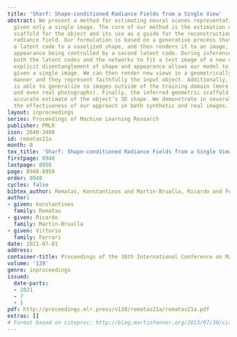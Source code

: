 ```yaml
---
title: 'Sharf: Shape-conditioned Radiance Fields from a Single View'
abstract: We present a method for estimating neural scenes representations of objects
  given only a single image. The core of our method is the estimation of a geometric
  scaffold for the object and its use as a guide for the reconstruction of the underlying
  radiance field. Our formulation is based on a generative process that first maps
  a latent code to a voxelized shape, and then renders it to an image, with the object
  appearance being controlled by a second latent code. During inference, we optimize
  both the latent codes and the networks to fit a test image of a new object. The
  explicit disentanglement of shape and appearance allows our model to be fine-tuned
  given a single image. We can then render new views in a geometrically consistent
  manner and they represent faithfully the input object. Additionally, our method
  is able to generalize to images outside of the training domain (more realistic renderings
  and even real photographs). Finally, the inferred geometric scaffold is itself an
  accurate estimate of the object’s 3D shape. We demonstrate in several experiments
  the effectiveness of our approach in both synthetic and real images.
layout: inproceedings
series: Proceedings of Machine Learning Research
publisher: PMLR
issn: 2640-3498
id: rematas21a
month: 0
tex_title: 'Sharf: Shape-conditioned Radiance Fields from a Single View'
firstpage: 8948
lastpage: 8958
page: 8948-8958
order: 8948
cycles: false
bibtex_author: Rematas, Konstantinos and Martin-Brualla, Ricardo and Ferrari, Vittorio
author:
- given: Konstantinos
  family: Rematas
- given: Ricardo
  family: Martin-Brualla
- given: Vittorio
  family: Ferrari
date: 2021-07-01
address:
container-title: Proceedings of the 38th International Conference on Machine Learning
volume: '139'
genre: inproceedings
issued:
  date-parts:
  - 2021
  - 7
  - 1
pdf: http://proceedings.mlr.press/v139/rematas21a/rematas21a.pdf
extras: []
# Format based on citeproc: http://blog.martinfenner.org/2013/07/30/citeproc-yaml-for-bibliographies/
---
```

